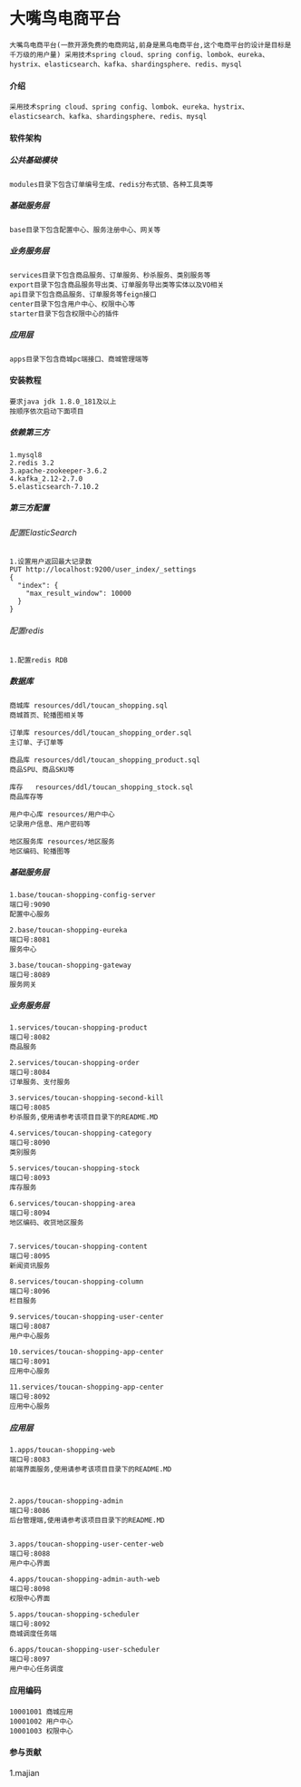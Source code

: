 # 大嘴鸟电商平台

    大嘴鸟电商平台(一款开源免费的电商网站,前身是黑鸟电商平台,这个电商平台的设计是目标是千万级的用户量) 采用技术spring cloud、spring config、lombok、eureka、hystrix、elasticsearch、kafka、shardingsphere、redis、mysql

#### 介绍
    采用技术spring cloud、spring config、lombok、eureka、hystrix、elasticsearch、kafka、shardingsphere、redis、mysql

#### 软件架构

##### 公共基础模块
    modules目录下包含订单编号生成、redis分布式锁、各种工具类等

##### 基础服务层
    base目录下包含配置中心、服务注册中心、网关等
    
##### 业务服务层
    services目录下包含商品服务、订单服务、秒杀服务、类别服务等
    export目录下包含商品服务导出类、订单服务导出类等实体以及VO相关
    api目录下包含商品服务、订单服务等feign接口
    center目录下包含用户中心、权限中心等
    starter目录下包含权限中心的插件
    
##### 应用层
    apps目录下包含商城pc端接口、商城管理端等


#### 安装教程
    
    要求java jdk 1.8.0_181及以上
    按顺序依次启动下面项目


##### 依赖第三方
    1.mysql8
    2.redis 3.2
    3.apache-zookeeper-3.6.2
    4.kafka_2.12-2.7.0
    5.elasticsearch-7.10.2

##### 第三方配置

###### 配置ElasticSearch

    1.设置用户返回最大记录数
    PUT http://localhost:9200/user_index/_settings
    {
      "index": {
        "max_result_window": 10000
      }
    }

###### 配置redis
    
    1.配置redis RDB

##### 数据库

    
    商城库 resources/ddl/toucan_shopping.sql
    商城首页、轮播图相关等
    
    订单库 resources/ddl/toucan_shopping_order.sql
    主订单、子订单等
    
    商品库 resources/ddl/toucan_shopping_product.sql
    商品SPU、商品SKU等
    
    库存   resources/ddl/toucan_shopping_stock.sql
    商品库存等
    
    用户中心库 resources/用户中心
    记录用户信息、用户密码等
    
    地区服务库 resources/地区服务
    地区编码、轮播图等
    

##### 基础服务层
    1.base/toucan-shopping-config-server
    端口号:9090
    配置中心服务

    2.base/toucan-shopping-eureka
    端口号:8081
    服务中心

    3.base/toucan-shopping-gateway
    端口号:8089
    服务网关
    
##### 业务服务层
    
    1.services/toucan-shopping-product
    端口号:8082
    商品服务

    2.services/toucan-shopping-order
    端口号:8084
    订单服务、支付服务

    3.services/toucan-shopping-second-kill
    端口号:8085
    秒杀服务,使用请参考该项目目录下的README.MD
    
    4.services/toucan-shopping-category
    端口号:8090
    类别服务
    
    5.services/toucan-shopping-stock
    端口号:8093
    库存服务
    
    6.services/toucan-shopping-area
    端口号:8094
    地区编码、收货地区服务
    
    
    7.services/toucan-shopping-content
    端口号:8095
    新闻资讯服务
    
    8.services/toucan-shopping-column
    端口号:8096
    栏目服务
    
    9.services/toucan-shopping-user-center
    端口号:8087
    用户中心服务
    
    10.services/toucan-shopping-app-center
    端口号:8091
    应用中心服务
    
    11.services/toucan-shopping-app-center
    端口号:8092
    应用中心服务


##### 应用层  
    
    1.apps/toucan-shopping-web
    端口号:8083
    前端界面服务,使用请参考该项目目录下的README.MD



    2.apps/toucan-shopping-admin
    端口号:8086
    后台管理端,使用请参考该项目目录下的README.MD


    3.apps/toucan-shopping-user-center-web
    端口号:8088
    用户中心界面
    
    4.apps/toucan-shopping-admin-auth-web
    端口号:8098
    权限中心界面

    5.apps/toucan-shopping-scheduler
    端口号:8092
    商城调度任务端

    6.apps/toucan-shopping-user-scheduler
    端口号:8097
    用户中心任务调度

    
    
    

#### 应用编码

    10001001 商城应用
    10001002 用户中心
    10001003 权限中心
    

#### 参与贡献
1.majian
